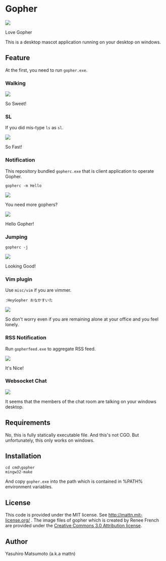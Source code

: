 # Gopher

![](http://i.imgur.com/9Xf0BTM.gif)

Love Gopher

This is a desktop mascot application running on your desktop on windows.

## Feature

At the first, you need to run `gopher.exe`.

### Walking

![](http://i.imgur.com/9Xf0BTM.gif)

So Sweet!

### SL

If you did mis-type `ls` as `sl`.

![](http://i.imgur.com/BgiIAj9.gif)

So Fast!

### Notification

This repository bundled `gopherc.exe` that is client application to operate Gopher.

```
gopherc -m Hello
```

![](http://i.imgur.com/DTIBM9W.gif)

You need more gophers?

![](http://i.imgur.com/xt550tv.gif)

Hello Gopher!

### Jumping

```
gopherc -j
```

![](http://i.imgur.com/OKqbF7n.gif)

Looking Good!

### Vim plugin

Use `misc/vim` if you are vimmer.

```
:HeyGopher おなかすいた
```

![](http://i.imgur.com/K9h25F5.png)

So don't worry even if you are remaining alone at your office and you feel lonely.

### RSS Notification

Run `gopherfeed.exe` to aggregate RSS feed.

![](http://i.imgur.com/UEdmHYI.png)

It's Nice!

### Websocket Chat

![](http://i.imgur.com/PMVBSJ2.png)

It seems that the members of the chat room are talking on your windows desktop.

## Requirements

No, this is fully statically executable file. And this's not CGO.
But unfortunately, this only works on windows.

## Installation

```
cd cmd\gopher
mingw32-make
```
And copy `gopher.exe` into the path which is contained in %PATH% environment variables.

## License

This code is provided under the MIT license. See http://mattn.mit-license.org/ .
The image files of gopher which is created by Renee French are provided under the [Creative Commons 3.0 Attribution license](https://creativecommons.org/licenses/by/3.0/).

## Author

Yasuhiro Matsumoto (a.k.a mattn)
